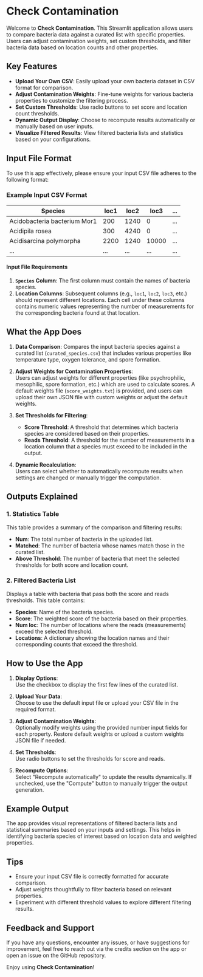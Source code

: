 # Check Contamination

Welcome to **Check Contamination**. This Streamlit application allows users to
compare bacteria data against a curated list with specific properties. Users
can adjust contamination weights, set custom thresholds, and filter bacteria
data based on location counts and other properties.

## Key Features

- **Upload Your Own CSV**: Easily upload your own bacteria dataset in CSV
  format for comparison.
- **Adjust Contamination Weights**: Fine-tune weights for various bacteria
  properties to customize the filtering process.
- **Set Custom Thresholds**: Use radio buttons to set score and location count
  thresholds.
- **Dynamic Output Display**: Choose to recompute results automatically or
  manually based on user inputs.
- **Visualize Filtered Results**: View filtered bacteria lists and statistics
  based on your configurations.

## Input File Format

To use this app effectively, please ensure your input CSV file adheres to the
following format:

### Example Input CSV Format

| Species                    | loc1 | loc2 | loc3  | ...   |
|------------------------------|------|------|-------|-------|
| Acidobacteria bacterium Mor1 | 200  | 1240 | 0     | ...   |
| Acidipila rosea              | 300  | 4240 | 0     | ...   |
| Acidisarcina polymorpha      | 2200 | 1240 | 10000 | ...   |
| ...                          | ...  | ...  | ...   | ...   |

#### Input File Requirements

1. **`Species` Column**: The first column must contain the names of bacteria
   species.
2. **Location Columns**: Subsequent columns (e.g., `loc1`, `loc2`, `loc3`, etc.)
   should represent different locations. Each cell under these columns contains
   numeric values representing the number of measurements for the corresponding
   bacteria found at that location.

## What the App Does

1. **Data Comparison**: Compares the input bacteria species against a curated
   list (`curated_species.csv`) that includes various properties like
   temperature type, oxygen tolerance, and spore formation.

2. **Adjust Weights for Contamination Properties**:  
   Users can adjust weights for different properties (like psychrophilic,
   mesophilic, spore formation, etc.) which are used to calculate scores.
   A default weights file (`score_weights.txt`) is provided, and users can
   upload their own JSON file with custom weights or adjust the default weights.

3. **Set Thresholds for Filtering**:
   - **Score Threshold**: A threshold that determines which bacteria species are
     considered based on their properties.
   - **Reads Threshold**: A threshold for the number of measurements in a
     location column that a species must exceed to be included in the output.

4. **Dynamic Recalculation**:  
   Users can select whether to automatically recompute results when settings
   are changed or manually trigger the computation.

## Outputs Explained

### 1. **Statistics Table**

This table provides a summary of the comparison and filtering results:

- **Num**: The total number of bacteria in the uploaded list.
- **Matched**: The number of bacteria whose names match those in the curated
  list.
- **Above Threshold**: The number of bacteria that meet the selected thresholds
  for both score and location count.

### 2. **Filtered Bacteria List**

Displays a table with bacteria that pass both the score and reads thresholds.
This table contains:

- **Species**: Name of the bacteria species.
- **Score**: The weighted score of the bacteria based on their properties.
- **Num loc**: The number of locations where the reads (measurements) exceed the
  selected threshold.
- **Locations**: A dictionary showing the location names and their corresponding
  counts that exceed the threshold.

## How to Use the App

1. **Display Options**:  
   Use the checkbox to display the first few lines of the curated list.

2. **Upload Your Data**:  
   Choose to use the default input file or upload your CSV file in the required
   format.

3. **Adjust Contamination Weights**:  
   Optionally modify weights using the provided number input fields for each
   property. Restore default weights or upload a custom weights JSON file if
   needed.

4. **Set Thresholds**:  
   Use radio buttons to set the thresholds for score and reads.

5. **Recompute Options**:  
   Select "Recompute automatically" to update the results dynamically.
   If unchecked, use the "Compute" button to manually trigger the output
   generation.

## Example Output

The app provides visual representations of filtered bacteria lists and
statistical summaries based on your inputs and settings. This helps in
identifying bacteria species of interest based on location data and weighted
properties.

## Tips

- Ensure your input CSV file is correctly formatted for accurate comparison.
- Adjust weights thoughtfully to filter bacteria based on relevant properties.
- Experiment with different threshold values to explore different filtering
  results.

## Feedback and Support

If you have any questions, encounter any issues, or have suggestions for
improvement, feel free to reach out via the credits section on the app or open
an issue on the GitHub repository.

Enjoy using **Check Contamination**!
